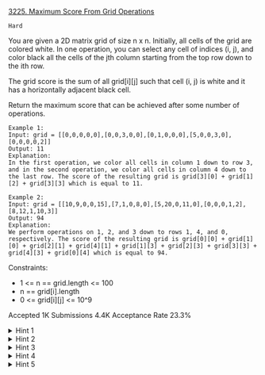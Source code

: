 [3225. Maximum Score From Grid Operations](https://leetcode.com/problems/maximum-score-from-grid-operations/)

`Hard`

You are given a 2D matrix grid of size n x n. Initially, all cells of the grid are colored white. In one operation, you can select any cell of indices (i, j), and color black all the cells of the jth column starting from the top row down to the ith row.

The grid score is the sum of all grid[i][j] such that cell (i, j) is white and it has a horizontally adjacent black cell.

Return the maximum score that can be achieved after some number of operations.

``` 
Example 1:
Input: grid = [[0,0,0,0,0],[0,0,3,0,0],[0,1,0,0,0],[5,0,0,3,0],[0,0,0,0,2]]
Output: 11
Explanation:
In the first operation, we color all cells in column 1 down to row 3, and in the second operation, we color all cells in column 4 down to the last row. The score of the resulting grid is grid[3][0] + grid[1][2] + grid[3][3] which is equal to 11.

Example 2:
Input: grid = [[10,9,0,0,15],[7,1,0,8,0],[5,20,0,11,0],[0,0,0,1,2],[8,12,1,10,3]]
Output: 94
Explanation:
We perform operations on 1, 2, and 3 down to rows 1, 4, and 0, respectively. The score of the resulting grid is grid[0][0] + grid[1][0] + grid[2][1] + grid[4][1] + grid[1][3] + grid[2][3] + grid[3][3] + grid[4][3] + grid[0][4] which is equal to 94.
```

Constraints:

- 1 <= n == grid.length <= 100
- n == grid[i].length
- 0 <= grid[i][j] <= 10^9

Accepted
1K
Submissions
4.4K
Acceptance Rate
23.3%

<details>
<summary>Hint 1</summary>

Use dynamic programming.

</details>
<details>
<summary>Hint 2</summary>

Solve the problem in O(N^4) using a 3-states dp.

</details>
<details>
<summary>Hint 3</summary>

Let dp[i][lastHeight][beforeLastHeight] denote the maximum score if the grid was limited to column i, and the height of column i - 1 is lastHeight and the height of column i - 2 is beforeLastHeight.

</details>
<details>
<summary>Hint 4</summary>

The third state, beforeLastHeight, is used to determine which values of column i - 1 will be added to the score. We can replace this state with another state that only takes two values 0 or 1.

</details>
<details>
<summary>Hint 5</summary>

Let dp[i][lastHeight][isBigger] denote the maximum score if the grid was limited to column i, and where the height of column i - 1 is lastHeight. Additionally, if isBigger == 1, the number of black cells in column i is assumed to be larger than the number of black cells in column i - 2, and vice versa. Note that if our assumption is wrong, it would lead to a suboptimal score and, therefore, it would not be considered as the final answer.

</details>
